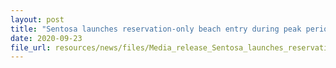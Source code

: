 ```yaml
---
layout: post
title: "Sentosa launches reservation-only beach entry during peak periods for enhanced guest experience and safety"
date: 2020-09-23
file_url: resources/news/files/Media_release_Sentosa_launches_reservation-only_beach_entry_during_peak_periods_for_enhanced_guest_experience_and_safety
---
```

